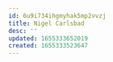 ```yaml
---
id: 6u9i734ihgmyhak5mp2vvzj
title: Nigel Carlsbad
desc: ''
updated: 1655333652019
created: 1655333523647
---
```


